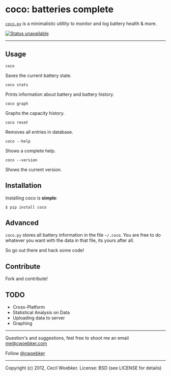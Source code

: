 # coco: batteries complete

[`coco.py`](https://github.com/cwoebker/coco/blob/master/coco.py) is a minimalistic utillity to monitor and log battery health & more.

[![Status unavailable](https://secure.travis-ci.org/cwoebker/coco.png?branch=master)](http://travis-ci.org/cwoebker/coco)

---

## Usage

    coco

Saves the current battery state.

    coco stats

Prints information about battery and battery history.

    coco graph

Graphs the capacity history.

    coco reset

Removes all entries in database.

    coco --help

Shows a complete help.

    coco --version

Shows the current version.


## Installation

Installing coco is **simple**:

    $ pip install coco


## Advanced

``coco.py`` stores all battery information in the file ``~/.coco``.
You are free to do whatever you want with the data in that file,
its yours after all.

So go out there and hack some code!

## Contribute

Fork and contribute!

## TODO

- Cross-Platform
- Statistical Analysis on Data
- Uploading data to server
- Graphing

---

Question's and suggestions, feel free to shoot me an email <me@cwoebker.com>

Follow [@cwoebker](http://twitter.com/cwoebker)

---

Copyright (c) 2012, Cecil Woebker.
License: BSD (see LICENSE for details)
